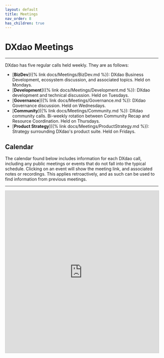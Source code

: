 ```yaml
---
layout: default
title: Meetings
nav_order: 8
has_children: true
---
```


# DXdao Meetings

___

DXdao has five regular calls held weekly. They are as follows:

- [**BizDev**]({% link docs/Meetings/BizDev.md %}): DXdao Business Development, ecosystem discussion, and associated topics. Held on Mondays.
- [**Development**]({% link docs/Meetings/Development.md %}): DXdao development and technical discussion. Held on Tuesdays.
- [**Governance**]({% link docs/Meetings/Governance.md %}): DXdao Governance discussion. Held on Wednesdays.
- [**Community**]({% link docs/Meetings/Community.md %}): DXdao community calls. Bi-weekly rotation between Community Recap and Resource Coordination. Held on Thursdays.
- [**Product Strategy**]({% link docs/Meetings/ProductStrategy.md %}): Strategy surrounding DXdao's product suite. Held on Fridays.

## Calendar 

The calendar found below includes information for each DXdao call, including any public meetings or events that do not fall into the typical schedule. Clicking on an event will show the meeting link, and associated notes or recordings. This applies retroactively, and as such can be used to find information from previous meetings.

___

 <iframe class="airtable-embed" src="https://airtable.com/embed/shrsNufwx2gWfZ5LH?backgroundColor=teal&viewControls=on" frameborder="0" onmousewheel="" width="100%" height="533" style="background: transparent; border: 1px solid #ccc;"></iframe>
       
